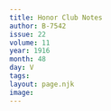 ```yaml
---
title: Honor Club Notes
author: B-7542
issue: 22
volume: 11
year: 1916
month: 48
day: V
tags:
layout: page.njk
image:
---
```



